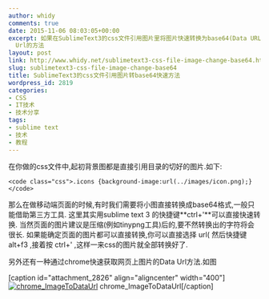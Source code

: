 ```yaml
---
author: whidy
comments: true
date: 2015-11-06 08:03:05+00:00
excerpt: 如果在SublimeText3的css文件引用图片里将图片快速转换为base64(Data URL)的方法,以及利用chrome开发者工具获取图片的Data
  Url的方法
layout: post
link: http://www.whidy.net/sublimetext3-css-file-image-change-base64.html
slug: sublimetext3-css-file-image-change-base64
title: SublimeText3的css文件引用图片转base64快速方法
wordpress_id: 2819
categories:
- CSS
- IT技术
- 技术分享
tags:
- sublime text
- 技术
- 教程
---
```


在你做的css文件中,起初背景图都是直接引用目录的切好的图片.如下:

    
    <code class="css">.icons {background-image:url(../images/icon.png);}
    </code>


那么在做移动端页面的时候,有时我们需要将小图直接转换成base64格式,一般只能借助第三方工具.
这里其实用sublime text 3 的快捷键**ctrl+'**可以直接快速转换.
当然页面的图片建议是压缩(例如tinypng工具)后的,要不然转换出的字符将会很长.
如果能确定页面的图片都可以直接转换,你可以直接选择 url( 然后快捷键 alt+f3 ,接着按 ctrl+' ,这样一来css的图片就全部转换好了.

另外还有一种通过chrome快速获取网页上图片的Data Url方法.如图

[caption id="attachment_2826" align="aligncenter" width="400"][![chrome_ImageToDataUrl](http://www.whidy.net/wp-content/uploads/2015/11/chromeDataUrl-400x165.png)](http://www.whidy.net/wp-content/uploads/2015/11/chromeDataUrl.png) chrome_ImageToDataUrl[/caption]
